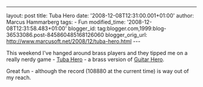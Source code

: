 ---
layout: post
title: Tuba Hero
date: '2008-12-08T12:31:00.001+01:00'
author: Marcus Hammarberg
tags: - Fun
modified_time: '2008-12-08T12:31:58.483+01:00'
blogger_id: tag:blogger.com,1999:blog-36533086.post-845860485168126060
blogger_orig_url: http://www.marcusoft.net/2008/12/tuba-hero.html ---

This weekend I've hanged around brass players and they tipped me on a
really nerdy game -
<a href="http://contest.infrasec.se/expert/" target="_blank">Tuba
Hero</a> - a brass version of
<a href="http://www.guitarhero.com/" target="_blank">Guitar Hero</a>.

Great fun - although the record (108880 at the current time) is way out
of my reach.
